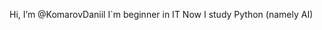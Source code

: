 Hi, I’m @KomarovDaniil
I`m beginner in IT
Now I study Python (namely AI)

<!---
KomarovDaniil/KomarovDaniil is a ✨ special ✨ repository because its `README.md` (this file) appears on your GitHub profile.
You can click the Preview link to take a look at your changes.
--->
